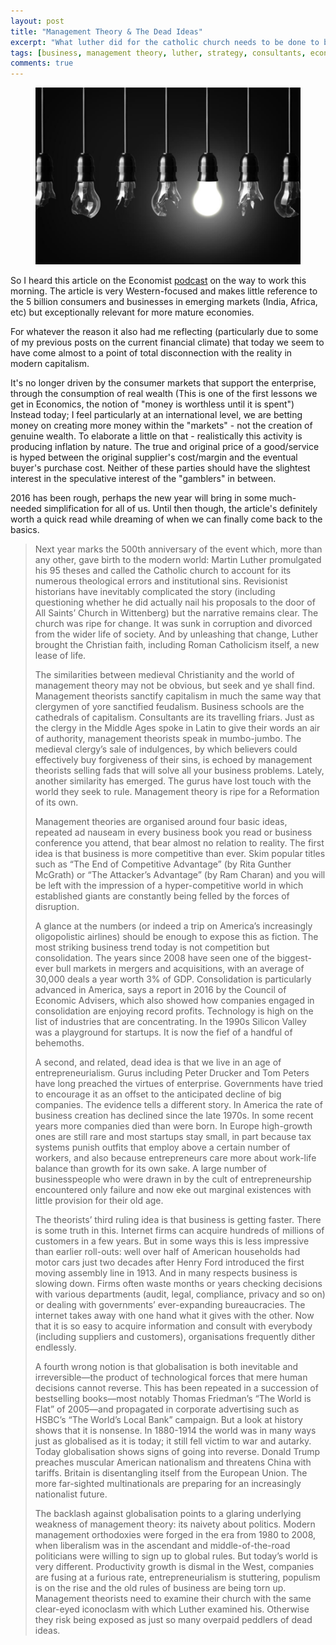 ```yaml
---
layout: post
title: "Management Theory & The Dead Ideas"
excerpt: "What luther did for the catholic church needs to be done to business gurus"
tags: [business, management theory, luther, strategy, consultants, economics]
comments: true 
---
```

<figure>
	<img src="/images/posts/2016/lightbulb.jpg">
</figure>

So I heard this article on the Economist [podcast](http://feedproxy.google.com/~r/economst/audiovideo/fromtheaudioedition/~5/REQevimHABk/20161217_ep2.mp3) on the way to work this morning. The article is very Western-focused and makes little reference to the 5 billion consumers and businesses in emerging markets (India, Africa, etc) but exceptionally relevant for more mature economies.

For whatever the reason it also had me reflecting (particularly due to some of my previous posts on the current financial climate) that today we seem to have come almost to a point of total disconnection with the reality in modern capitalism. 

It's no longer driven by the consumer markets that support the enterprise, through the consumption of real wealth (This is one of the first lessons we get in Economics, the notion of "money is worthless until it is spent") Instead today; I feel particularly at an international level, we are betting money on creating more money within the "markets" - not the creation of genuine wealth. To elaborate a little on that - realistically this activity is producing inflation by nature. The true and original price of a good/service is hyped between the original supplier's cost/margin and the eventual buyer's purchase cost. Neither of these parties should have the slightest interest in the speculative interest of the "gamblers" in between.

2016 has been rough, perhaps the new year will bring in some much-needed simplification for all of us. Until then though, the article's definitely worth a quick read while dreaming of when we can finally come back to the basics.

> Next year marks the 500th anniversary of the event which, more than any other, gave birth to the modern world: Martin Luther promulgated his 95 theses and called the Catholic church to account for its numerous theological errors and institutional sins. Revisionist historians have inevitably complicated the story (including questioning whether he did actually nail his proposals to the door of All Saints’ Church in Wittenberg) but the narrative remains clear. The church was ripe for change. It was sunk in corruption and divorced from the wider life of society. And by unleashing that change, Luther brought the Christian faith, including Roman Catholicism itself, a new lease of life.
> 
> The similarities between medieval Christianity and the world of management theory may not be obvious, but seek and ye shall find. Management theorists sanctify capitalism in much the same way that clergymen of yore sanctified feudalism. Business schools are the cathedrals of capitalism. Consultants are its travelling friars. Just as the clergy in the Middle Ages spoke in Latin to give their words an air of authority, management theorists speak in mumbo-jumbo. The medieval clergy’s sale of indulgences, by which believers could effectively buy forgiveness of their sins, is echoed by management theorists selling fads that will solve all your business problems. Lately, another similarity has emerged. The gurus have lost touch with the world they seek to rule. Management theory is ripe for a Reformation of its own.
> 
> Management theories are organised around four basic ideas, repeated ad nauseam in every business book you read or business conference you attend, that bear almost no relation to reality. The first idea is that business is more competitive than ever. Skim popular titles such as “The End of Competitive Advantage” (by Rita Gunther McGrath) or “The Attacker’s Advantage” (by Ram Charan) and you will be left with the impression of a hyper-competitive world in which established giants are constantly being felled by the forces of disruption.
> 
> A glance at the numbers (or indeed a trip on America’s increasingly oligopolistic airlines) should be enough to expose this as fiction. The most striking business trend today is not competition but consolidation. The years since 2008 have seen one of the biggest-ever bull markets in mergers and acquisitions, with an average of 30,000 deals a year worth 3% of GDP. Consolidation is particularly advanced in America, says a report in 2016 by the Council of Economic Advisers, which also showed how companies engaged in consolidation are enjoying record profits. Technology is high on the list of industries that are concentrating. In the 1990s Silicon Valley was a playground for startups. It is now the fief of a handful of behemoths.
> 
> A second, and related, dead idea is that we live in an age of entrepreneurialism. Gurus including Peter Drucker and Tom Peters have long preached the virtues of enterprise. Governments have tried to encourage it as an offset to the anticipated decline of big companies. The evidence tells a different story. In America the rate of business creation has declined since the late 1970s. In some recent years more companies died than were born. In Europe high-growth ones are still rare and most startups stay small, in part because tax systems punish outfits that employ above a certain number of workers, and also because entrepreneurs care more about work-life balance than growth for its own sake. A large number of businesspeople who were drawn in by the cult of entrepreneurship encountered only failure and now eke out marginal existences with little provision for their old age.
> 
> The theorists’ third ruling idea is that business is getting faster. There is some truth in this. Internet firms can acquire hundreds of millions of customers in a few years. But in some ways this is less impressive than earlier roll-outs: well over half of American households had motor cars just two decades after Henry Ford introduced the first moving assembly line in 1913. And in many respects business is slowing down. Firms often waste months or years checking decisions with various departments (audit, legal, compliance, privacy and so on) or dealing with governments’ ever-expanding bureaucracies. The internet takes away with one hand what it gives with the other. Now that it is so easy to acquire information and consult with everybody (including suppliers and customers), organisations frequently dither endlessly.
> 
> A fourth wrong notion is that globalisation is both inevitable and irreversible—the product of technological forces that mere human decisions cannot reverse. This has been repeated in a succession of bestselling books—most notably Thomas Friedman’s “The World is Flat” of 2005—and propagated in corporate advertising such as HSBC’s “The World’s Local Bank” campaign. But a look at history shows that it is nonsense. In 1880-1914 the world was in many ways just as globalised as it is today; it still fell victim to war and autarky. Today globalisation shows signs of going into reverse. Donald Trump preaches muscular American nationalism and threatens China with tariffs. Britain is disentangling itself from the European Union. The more far-sighted multinationals are preparing for an increasingly nationalist future.
> 
> The backlash against globalisation points to a glaring underlying weakness of management theory: its naivety about politics. Modern management orthodoxies were forged in the era from 1980 to 2008, when liberalism was in the ascendant and middle-of-the-road politicians were willing to sign up to global rules. But today’s world is very different. Productivity growth is dismal in the West, companies are fusing at a furious rate, entrepreneurialism is stuttering, populism is on the rise and the old rules of business are being torn up. Management theorists need to examine their church with the same clear-eyed iconoclasm with which Luther examined his. Otherwise they risk being exposed as just so many overpaid peddlers of dead ideas.
